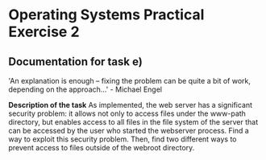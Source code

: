 # Operating Systems Practical Exercise 2

## Documentation for task e)

'An explanation is enough – fixing the problem can be quite a bit of work, depending on the approach…' - Michael Engel

**Description of the task**
As implemented, the web server has a significant security problem: it allows not only to access files under the www-path directory, but enables access to all files in the file system of the server that can be accessed by the user who started the webserver process.
Find a way to exploit this security problem. Then, find two different ways to prevent access to files outside of the webroot directory.
